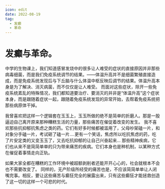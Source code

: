 ```yaml
---
icon: edit
date: 2022-08-19
tag:
  - 发癫
  - 革命
---
```


# 发癫与革命。

中学的生物课上，我们知道感冒发烧中的很多让人难受的症状的直接原因并非那些病毒细菌，而是我们免疫系统调节的结果。——体温升高并不是细菌繁殖直接造成，而是免疫系统发现后与下丘脑与什么体温中枢反映后调节的结果。体温升高本身是为了解决、消灭病菌，而不仅仅是让人难受。 而面对这些症状，除开一些免疫系统紊乱的特殊情况，我们都知道要治疗、要消灭的并非是“体温升高”这个症状本身，而是跟随着症状一起，跟随着免疫系统发现的异常开始，去帮着免疫系统把那些病原体干掉。

我曾喜欢把这样一个逻辑套在玉玉上，玉玉所做的绝不是简单的折磨人。那是一股逼迫自己离开原来那种糟糕生活的力量，那些痛苦在催促着改变的发生。 我不喜欢那些抗抑郁抗焦虑之类的药。它们有好多时候都被滥用了，父母吵架磕一片，和对象分手磕一片，考试砸了磕一片....更有一个笑话，焦虑所以吃抗焦虑的药，吃了片安定类的又变玉玉了，又去吃抗抑郁的让自己兴奋起来... 那些精神疾病，它们也从来不是简简单单的只为带来痛苦的疾病。它们本身也是种机制，以某种方式在催促着事情走向正轨。

如果大家全都在糟糕的工作环境中被超额剥削者还能开开心心的，社会就根本不会也不需要改变了。 同样的，无产阶级所经受的痛苦也是，不应该简简单单让人闭嘴完事。相反，要让这些痛苦与癫狂完全的展露出来，只有这些癫狂才能拯救创造了这一切的这样一个可悲的时代。
